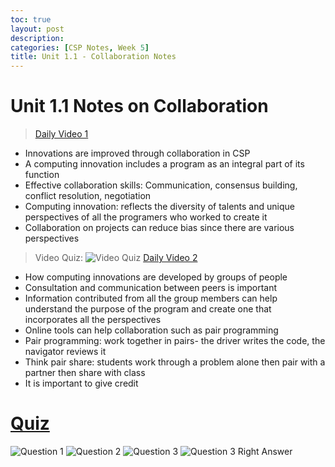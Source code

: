 ```yaml
---
toc: true
layout: post
description: 
categories: [CSP Notes, Week 5]
title: Unit 1.1 - Collaboration Notes
---
```

# Unit 1.1 Notes on Collaboration
> [Daily Video 1](https://apclassroom.collegeboard.org/103/home?apd=h28y7bzid3&unit=1)
- Innovations are improved through collaboration in CSP
- A computing innovation includes a program as an integral part of its function
- Effective collaboration skills: Communication, consensus building, conflict resolution, negotiation
- Computing innovation: reflects the diversity of talents and unique perspectives of all the programers who worked to create it
- Collaboration on projects can reduce bias since there are various perspectives
> Video Quiz:
![]({{site.baseurl}}/images/quiz1.png "Video Quiz")
> [Daily Video 2](https://apclassroom.collegeboard.org/103/home?apd=ewqpdjxtpi&unit=1)
- How computing innovations are developed by groups of people
- Consultation and communication between peers is important
- Information contributed from all the group members can help understand the purpose of the program and create one that incorporates all the perspectives
- Online tools can help collaboration such as pair programming
- Pair programming: work together in pairs- the driver writes the code, the navigator reviews it
- Think pair share: students work through a problem alone then pair with a partner then share with class
- It is important to give credit
# [Quiz](https://apclassroom.collegeboard.org/103/assessments/assignments/47046174)
![]({{site.baseurl}}/images/question1.png "Question 1")
![]({{site.baseurl}}/images/question2.png "Question 2")
![]({{site.baseurl}}/images/question3.png "Question 3")
![]({{site.baseurl}}/images/question3answer.png "Question 3 Right Answer")